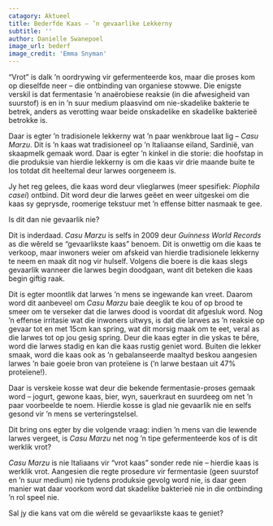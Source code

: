 ```yaml
---
catagory: Aktueel
title: Bederfde Kaas – ’n gevaarlike Lekkerny
subtitle: ''
author: Danielle Swanepoel
image_url: bederf
image_credit: 'Emma Snyman'
---
```


“Vrot” is dalk ’n oordrywing vir gefermenteerde kos, maar die proses kom op dieselfde neer – die ontbinding van organiese stowwe. Die enigste verskil is dat fermentasie ’n anaërobiese reaksie (in die afwesigheid van suurstof) is en in ’n suur medium plaasvind om nie-skadelike bakterie te betrek, anders as verotting waar beide onskadelike en skadelike bakterieë betrokke is.

Daar is egter ’n tradisionele lekkerny wat ’n paar wenkbroue laat lig – _Casu Marzu_. Dit is ’n kaas wat tradisioneel op ’n Italiaanse eiland, Sardinië, van skaapmelk gemaak word. Daar is egter ’n kinkel in die storie: die hoofstap in die produksie van hierdie lekkerny is om die kaas vir drie maande buite te los totdat dit heeltemal deur larwes oorgeneem is.

Jy het reg gelees, die kaas word deur vlieglarwes (meer spesifiek: _Piophila casei_) ontbind. Dit word deur die larwes geëet en weer uitgeskei om die kaas sy geprysde, roomerige tekstuur met ’n effense bitter nasmaak te gee.

Is dit dan nie gevaarlik nie?

Dit is inderdaad. _Casu Marzu_ is selfs in 2009 deur _Guinness World Records_ as die wêreld se “gevaarlikste kaas” benoem. Dit is onwettig om die kaas te verkoop, maar inwoners weier om afskeid van hierdie tradisionele lekkerny te neem en maak dit nog vir hulself. Volgens die boere is die kaas slegs gevaarlik wanneer die larwes begin doodgaan, want dit beteken die kaas begin giftig raak.

Dit is egter moontlik dat larwes ’n mens se ingewande kan vreet. Daarom word dit aanbeveel om _Casu Marzu_ baie deeglik te kou of op brood te smeer om te verseker dat die larwes dood is voordat dit afgesluk word. Nog ’n effense irritasie wat die inwoners uitwys, is dat die larwes as ’n reaksie op gevaar tot en met 15cm kan spring, wat dit morsig maak om te eet, veral as die larwes tot op jou gesig spring. Deur die kaas egter in die yskas te bêre, word die larwes stadig en kan die kaas rustig geniet word. Buiten die lekker smaak, word die kaas ook as ’n gebalanseerde maaltyd beskou aangesien larwes ’n baie goeie bron van proteïene is (’n larwe bestaan uit 47% proteïene!).

Daar is verskeie kosse wat deur die bekende fermentasie-proses gemaak word – jogurt, gewone kaas, bier, wyn, sauerkraut en suurdeeg om net ’n paar voorbeelde te noem. Hierdie kosse is glad nie gevaarlik nie en selfs gesond vir ’n mens se verteringstelsel.

Dit bring ons egter by die volgende vraag: indien ’n mens van die lewende larwes vergeet, is _Casu Marzu_ net nog ’n tipe gefermenteerde kos of is dit werklik vrot?

_Casu Marzu_ is nie Italiaans vir “vrot kaas” sonder rede nie – hierdie kaas is werklik vrot. Aangesien die regte prosedure vir fermentasie (geen suurstof en ’n suur medium) nie tydens produksie gevolg word nie, is daar geen manier wat daar voorkom word dat skadelike bakterieë nie in die ontbinding ’n rol speel nie.

Sal jy die kans vat om die wêreld se gevaarlikste kaas te geniet?
